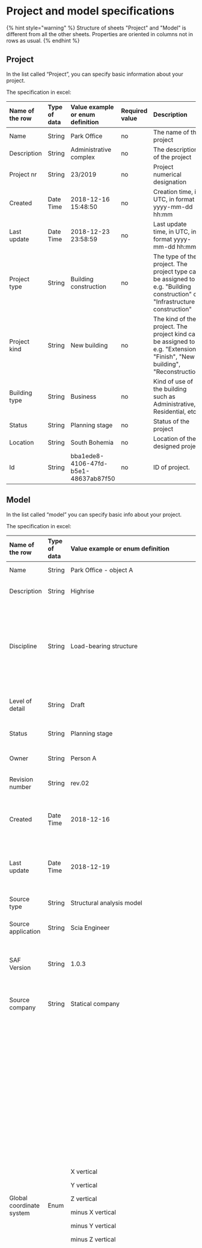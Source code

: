 # Project and model specifications

{% hint style="warning" %}
Structure of sheets "Project" and "Model" is different from all the other sheets. Properties are oriented in columns not in rows as usual.
{% endhint %}

## Project

In the list called “Project”, you can specify basic information about your project.

The specification in excel:

| Name of the row | Type of data | Value example or enum definition | Required value | Description |
| :--- | :--- | :--- | :--- | :--- |
| Name | String | Park Office | no | The name of the project |
| Description | String | Administrative complex | no | The description of the project |
| Project nr | String | 23/2019 | no | Project numerical designation |
| Created | Date Time | 2018-12-16 15:48:50 | no | Creation time, in UTC, in format yyyy-mm-dd hh:mm |
| Last update | Date Time | 2018-12-23 23:58:59 | no | Last update time, in UTC, in format yyyy-mm-dd hh:mm |
| Project type | String | Building construction | no | The type of the project. The project type can be assigned to e.g. "Building construction" or "Infrastructure construction" |
| Project kind | String | New building | no | The kind of the project. The project kind can be assigned to e.g. "Extension", "Finish", "New building", "Reconstruction" |
| Building type | String | Business | no | Kind of use of the building such as Administrative, Residential, etc… |
| Status | String | Planning stage | no | Status of the project |
| Location | String | South Bohemia | no | Location of the designed project |
| Id | String | bba1ede8-4106-47fd-b5e1-48637ab87f50 | no | ID of project. |

## Model

In the list called “model” you can specify basic info about your project.

The specification in excel:

<table>
  <thead>
    <tr>
      <th style="text-align:left">Name of the row</th>
      <th style="text-align:left">Type of data</th>
      <th style="text-align:left">Value example or enum definition</th>
      <th style="text-align:left">Required value</th>
      <th style="text-align:left">Description</th>
    </tr>
  </thead>
  <tbody>
    <tr>
      <td style="text-align:left">Name</td>
      <td style="text-align:left">String</td>
      <td style="text-align:left">Park Office - object A</td>
      <td style="text-align:left">no</td>
      <td style="text-align:left">The name of the model</td>
    </tr>
    <tr>
      <td style="text-align:left">Description</td>
      <td style="text-align:left">String</td>
      <td style="text-align:left">Highrise</td>
      <td style="text-align:left">no</td>
      <td style="text-align:left">The description of the model</td>
    </tr>
    <tr>
      <td style="text-align:left">Discipline</td>
      <td style="text-align:left">String</td>
      <td style="text-align:left">Load-bearing structure</td>
      <td style="text-align:left">no</td>
      <td style="text-align:left">Discipline can be set as Undefined, Architecture, HVAC, Load-bearing structure,
        Terrain, Facility etc.</td>
    </tr>
    <tr>
      <td style="text-align:left">Level of detail</td>
      <td style="text-align:left">String</td>
      <td style="text-align:left">Draft</td>
      <td style="text-align:left">no</td>
      <td style="text-align:left">Describe level of detail of the model</td>
    </tr>
    <tr>
      <td style="text-align:left">Status</td>
      <td style="text-align:left">String</td>
      <td style="text-align:left">Planning stage</td>
      <td style="text-align:left">no</td>
      <td style="text-align:left">Description of model status</td>
    </tr>
    <tr>
      <td style="text-align:left">Owner</td>
      <td style="text-align:left">String</td>
      <td style="text-align:left">Person A</td>
      <td style="text-align:left">no</td>
      <td style="text-align:left">Define the owner of the model</td>
    </tr>
    <tr>
      <td style="text-align:left">Revision number</td>
      <td style="text-align:left">String</td>
      <td style="text-align:left">rev.02</td>
      <td style="text-align:left">no</td>
      <td style="text-align:left">Current revision number</td>
    </tr>
    <tr>
      <td style="text-align:left">Created</td>
      <td style="text-align:left">Date Time</td>
      <td style="text-align:left">2018-12-16</td>
      <td style="text-align:left">no</td>
      <td style="text-align:left">Creation time, in UTC, in ISO format year-month-day</td>
    </tr>
    <tr>
      <td style="text-align:left">Last update</td>
      <td style="text-align:left">Date Time</td>
      <td style="text-align:left">2018-12-19</td>
      <td style="text-align:left">no</td>
      <td style="text-align:left">Last update time, in UTC, in ISO format year-month-day</td>
    </tr>
    <tr>
      <td style="text-align:left">Source type</td>
      <td style="text-align:left">String</td>
      <td style="text-align:left">Structural analysis model</td>
      <td style="text-align:left">no</td>
      <td style="text-align:left">Definition of the source data</td>
    </tr>
    <tr>
      <td style="text-align:left">Source application</td>
      <td style="text-align:left">String</td>
      <td style="text-align:left">Scia Engineer</td>
      <td style="text-align:left">no</td>
      <td style="text-align:left">Definition of the source application</td>
    </tr>
    <tr>
      <td style="text-align:left">SAF Version</td>
      <td style="text-align:left">String</td>
      <td style="text-align:left">1.0.3</td>
      <td style="text-align:left">yes</td>
      <td style="text-align:left">Definition of used version of the Structural Analysis Format</td>
    </tr>
    <tr>
      <td style="text-align:left">Source company</td>
      <td style="text-align:left">String</td>
      <td style="text-align:left">Statical company</td>
      <td style="text-align:left">no</td>
      <td style="text-align:left">Define the author company of source data</td>
    </tr>
    <tr>
      <td style="text-align:left">Global coordinate system</td>
      <td style="text-align:left">Enum</td>
      <td style="text-align:left">
        <p>X vertical</p>
        <p>Y vertical</p>
        <p>Z vertical</p>
        <p>minus X vertical</p>
        <p>minus Y vertical</p>
        <p>minus Z vertical</p>
      </td>
      <td style="text-align:left">yes</td>
      <td style="text-align:left">
        <p>Define the space orientation of the coordinates system for model</p>
        <p>Right hand rule applies all the time.</p>
        <p>X vertical - X axis goes against gravity</p>
        <p>Y vertical - Y axis goes against gravity</p>
        <p>Z vertical - Z axis goes against gravity</p>
        <p>minus X vertical - X axis goes in direction of gravity</p>
        <p>minus Y vertical - Y axis goes in direction of gravity</p>
        <p>minus Z vertical - Z axis goes in direction of gravity</p>
        <p>* For further explanation see notes below
          <br />
        </p>
      </td>
    </tr>
    <tr>
      <td style="text-align:left">LCS of cross-section</td>
      <td style="text-align:left">Enum</td>
      <td style="text-align:left">
        <p>ZYX</p>
        <p>MinusYZX</p>
        <p>MinusZMinusYX</p>
        <p>YMinusZX</p>
        <p>YZMinusX</p>
        <p>MinusZYMinusX</p>
        <p>MinusYMinusZMinusX</p>
        <p>ZMinusYMinusX</p>
      </td>
      <td style="text-align:left">yes</td>
      <td style="text-align:left">
        <p>Define the LCS orientation of used cross-section.</p>
        <p>With row &quot;LCS of cross-section&quot; the user is able to define,
          how the LCS of cross section is defined in his software. This will give
          opportunity to receiving application of SAF file to correctly interpret
          LCS of cross section with different standard. The x-axis is always in the
          centre line and all possible cases are described by this enum.</p>
        <p>For further explanation see notes below</p>
      </td>
    </tr>
    <tr>
      <td style="text-align:left">System of units</td>
      <td style="text-align:left">Enum</td>
      <td style="text-align:left">
        <p>Metric</p>
        <p>Imperial</p>
      </td>
      <td style="text-align:left">yes</td>
      <td style="text-align:left">Define the type of units system used in model</td>
    </tr>
    <tr>
      <td style="text-align:left">National code</td>
      <td style="text-align:left">Enum</td>
      <td style="text-align:left">
        <p>EC-Standard-EN</p>
        <p>EC-ONORM-EN (Austrian NA)</p>
        <p>EC-NBN-EN (Belgian NA)</p>
        <p>EC-BS-EN (British NA)</p>
        <p>EC-CYS-EN (Cypriot NA)</p>
        <p>EC-CSN-EN (Czech NA)</p>
        <p>EC-DS-EN (Danish NA)</p>
        <p>EC-NEN-EN (Dutch NA)</p>
        <p>EC-SFS-EN (Finnish NA)</p>
        <p>EC-NF-EN (French NA)</p>
        <p>EC-DIN-EN (German NA)</p>
        <p>EC-ELOT-EN (Greek NA)</p>
        <p>EC-IS-EN (Irish NA)</p>
        <p>EC-UNI-EN (Italian NA)</p>
        <p>EC-LU-EN (Luxembourgian NA)</p>
        <p>EC-MS-EN (Malaysian NA)</p>
        <p>EC-NS-EN (Norwegian NA)</p>
        <p>EC-PN-EN (Polish NA)</p>
        <p>EC-SR-EN (Romanian NA)</p>
        <p>EC-SS-EN (Singaporean NA)</p>
        <p>EC-STN-EN (Slovakian NA)</p>
        <p>EC-SIST-EN (Slovenian NA)</p>
        <p>EC-UNE-EN (Spanish NA)</p>
        <p>EC-SS-EN (Swedish NA)</p>
        <p>IBC</p>
        <p>NBR</p>
      </td>
      <td style="text-align:left">yes</td>
      <td style="text-align:left">Sets national code used for structural analysis</td>
    </tr>
    <tr>
      <td style="text-align:left">Ignored objects</td>
      <td style="text-align:left">String</td>
      <td style="text-align:left">StructuralCrossSection;StructuralPointAction</td>
      <td style="text-align:left">no</td>
      <td style="text-align:left">
        <p>Field used for update work-flow</p>
        <p>Specify the object(s) that should be excluded from update</p>
        <p>Multiple objects are divided by a semicolon</p>
        <p>See notes for all SAF objects
          <br />
        </p>
      </td>
    </tr>
    <tr>
      <td style="text-align:left">Ignored groups</td>
      <td style="text-align:left">String</td>
      <td style="text-align:left">SupportsAndHinges;StructuralLoad</td>
      <td style="text-align:left">no</td>
      <td style="text-align:left">
        <p>Field used for update work-flow</p>
        <p>Specify the groups(s) that should be excluded from update</p>
        <p>Groups are parent to objects - each group consists of multiple objects</p>
        <p>Multiple groups are divided by a semicolon</p>
        <p>See notes for all SAF groups</p>
      </td>
    </tr>
    <tr>
      <td style="text-align:left">Id</td>
      <td style="text-align:left">String</td>
      <td style="text-align:left">bba1ede8-4106-47fd-b5e1-48637ab87f47</td>
      <td style="text-align:left">no</td>
      <td style="text-align:left">ID of model.</td>
    </tr>
  </tbody>
</table>



{% hint style="info" %}
## Notes:

### **Global coordinate system:**  ![](../.gitbook/assets/5_model_gcs.jpg) 

### **LCS of cross-section:**

*  The graphical interpretation of values for row "**LCS of cross-section**" is represented below. Please keep in mind that x-axis is always in centre-line of the member. "**LCS of cross-section**" desribes how is LCS of CSS library handled and how is CSS applied on the the member.
* The first axis of the enum is the vertical one, positive direction is Zref. The second axis of the enum is the horizontal one, positive direction is Yref. Last is the axis in cente-line of the member, positive direction is Xref.

![](../.gitbook/assets/5_model_lcs_of_css.jpg) ****

### **System of units**

* Column headers should respect this setting and change unit accordingly, also values should be in specified units
* See [table](units.md) of units for headers

### **Ignored objects/groups:**

* See [table](ignore.md) of units for headers
{% endhint %}

